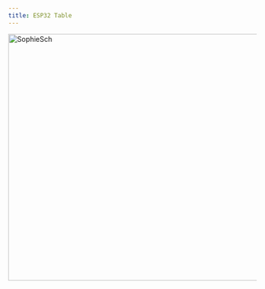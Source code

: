 ```yaml
---
title: ESP32 Table
---
```

<img width="818" height="500" alt="SophieSch" src="https://github.com/user-attachments/assets/275c85f7-179a-4e05-a72d-d4f65a542c1d" />





